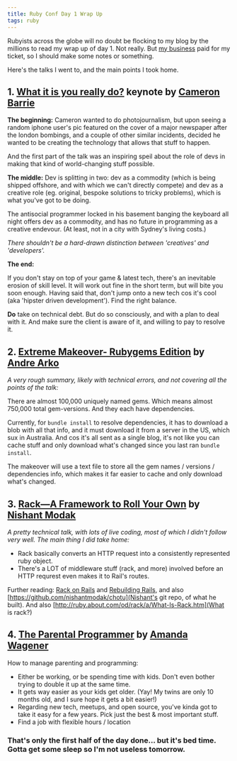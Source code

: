 ```yaml
---
title: Ruby Conf Day 1 Wrap Up
tags: ruby
---
```


Rubyists across the globe will no doubt be flocking to my blog by the millions to read my wrap up of day 1. Not really. But [my business](http://www.bbldigital.com.au/) paid for my ticket, so I should make some notes or something.

Here's the talks I went to, and the main points I took home.

## 1. [What it is you really do?](http://hub.rubyconf.org.au/speakers/cameron-barrie/#talk) keynote by [Cameron Barrie](https://twitter.com/whalec)

**The beginning:**
Cameron wanted to do photojournalism, but upon seeing a random iphone user's pic featured on the cover of a major newspaper after the london bombings, and a couple of other similar incidents, decided he wanted to be creating the technology that allows that stuff to happen.

And the first part of the talk was an inspiring speil about the role of devs in making that kind of world-changing stuff possible.

**The middle:**
Dev is splitting in two: dev as a commodity (which is being shipped offshore, and with which we can't directly compete) and dev as a creative role (eg. original, bespoke solutions to tricky problems), which is what you've got to be doing.

The antisocial programmer locked in his basement banging the keyboard all night offers dev as a commodity, and has no future in programming as a creative endevour. (At least, not in a city with Sydney's living costs.)

*There shouldn't be a hard-drawn distinction between 'creatives' and 'developers'.*

**The end:**

If you don't stay on top of your game & latest tech, there's an inevitable erosion of skill level. It will work out fine in the short term, but will bite you soon enough. Having said that, don't jump onto a new tech cos it's cool (aka 'hipster driven development'). Find the right balance.

**Do** take on technical debt. But do so consciously, and with a plan to deal with it. And make sure the client is aware of it, and willing to pay to resolve it.

## 2. [Extreme Makeover- Rubygems Edition](http://hub.rubyconf.org.au/speakers/andre-arko/#talk) by [Andre Arko](https://twitter.com/indirect)

*A very rough summary, likely with technical errors, and not covering all the points of the talk:*

There are almost 100,000 uniquely named gems. Which means almost 750,000 total gem-versions. And they each have dependencies.

Currently, for `bundle install` to resolve dependencies, it has to download a blob with all that info, and it must download it from a server in the US, which sux in Australia. And cos it's all sent as a single blog, it's not like you can cache stuff and only download what's changed since you last ran `bundle install`.

The makeover will use a text file to store all the gem names / versions / dependencies info, which makes it far easier to cache and only download what's changed.

## 3. [Rack—A Framework to Roll Your Own](http://hub.rubyconf.org.au/speakers/nishant-modak/#talk) by [Nishant Modak](https://twitter.com/nishantmodak)

*A pretty technical talk, with lots of live coding, most of which I didn't follow very well. The main thing I did take home:*

* Rack basically converts an HTTP request into a consistently represented ruby object.
* There's a LOT of middleware stuff (rack, and more) involved before an HTTP requrest even makes it to Rail's routes.

Further reading: [Rack on Rails](http://guides.rubyonrails.org/rails_on_rack.html) and [Rebuilding Rails](http://rebuilding-rails.com/), and also [https://github.com/nishantmodak/chotu](Nishant's git repo, of what he built). And also [http://ruby.about.com/od/rack/a/What-Is-Rack.htm](What is rack?)

## 4. [The Parental Programmer](http://hub.rubyconf.org.au/speakers/amanda-wagener/#talk) by [Amanda Wagener](https://twitter.com/a_wagener)

How to manage parenting and programming:

* Either be working, or be spending time with kids. Don't even bother trying to double it up at the same time.
* It gets way easier as your kids get older. (Yay! My twins are only 10 months old, and I sure hope it gets a bit easier!)
* Regarding new tech, meetups, and open source, you've kinda got to take it easy for a few years. Pick just the best & most important stuff.
* Find a job with flexible hours / location

### That's only the first half of the day done... but it's bed time. Gotta get some sleep so I'm not useless tomorrow.